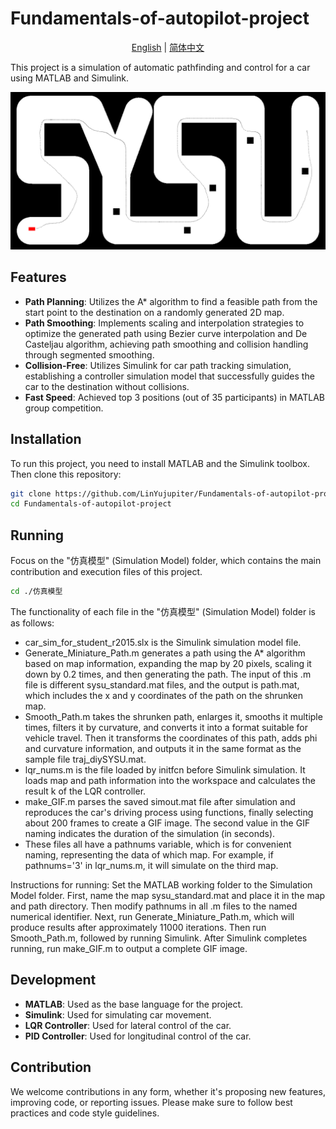 # Fundamentals-of-autopilot-project

<p align="center">
  <a href="./README_en.md">English</a> |
  <a href="./README.md">简体中文</a>
</p>


This project is a simulation of automatic pathfinding and control for a car using MATLAB and Simulink.

<img src="./仿真模型/结果展示/1--18.319.gif" alt="Demo Image">

## Features

- **Path Planning**: Utilizes the A* algorithm to find a feasible path from the start point to the destination on a randomly generated 2D map.
- **Path Smoothing**: Implements scaling and interpolation strategies to optimize the generated path using Bezier curve interpolation and De Casteljau algorithm, achieving path smoothing and collision handling through segmented smoothing.
- **Collision-Free**: Utilizes Simulink for car path tracking simulation, establishing a controller simulation model that successfully guides the car to the destination without collisions.
- **Fast Speed**: Achieved top 3 positions (out of 35 participants) in MATLAB group competition.

## Installation

To run this project, you need to install MATLAB and the Simulink toolbox. Then clone this repository:

```bash
git clone https://github.com/LinYujupiter/Fundamentals-of-autopilot-project.git
cd Fundamentals-of-autopilot-project
```

## Running

Focus on the "仿真模型" (Simulation Model) folder, which contains the main contribution and execution files of this project.

```bash
cd ./仿真模型
```

The functionality of each file in the "仿真模型" (Simulation Model) folder is as follows:

- car_sim_for_student_r2015.slx is the Simulink simulation model file.
- Generate_Miniature_Path.m generates a path using the A* algorithm based on map information, expanding the map by 20 pixels, scaling it down by 0.2 times, and then generating the path. The input of this .m file is different sysu_standard.mat files, and the output is path.mat, which includes the x and y coordinates of the path on the shrunken map.
- Smooth_Path.m takes the shrunken path, enlarges it, smooths it multiple times, filters it by curvature, and converts it into a format suitable for vehicle travel. Then it transforms the coordinates of this path, adds phi and curvature information, and outputs it in the same format as the sample file traj_diySYSU.mat.
- lqr_nums.m is the file loaded by initfcn before Simulink simulation. It loads map and path information into the workspace and calculates the result k of the LQR controller.
- make_GIF.m parses the saved simout.mat file after simulation and reproduces the car's driving process using functions, finally selecting about 200 frames to create a GIF image. The second value in the GIF naming indicates the duration of the simulation (in seconds).
- These files all have a pathnums variable, which is for convenient naming, representing the data of which map. For example, if pathnums='3' in lqr_nums.m, it will simulate on the third map.

Instructions for running: Set the MATLAB working folder to the Simulation Model folder. First, name the map sysu_standard.mat and place it in the map and path directory. Then modify pathnums in all .m files to the named numerical identifier. Next, run Generate_Miniature_Path.m, which will produce results after approximately 11000 iterations. Then run Smooth_Path.m, followed by running Simulink. After Simulink completes running, run make_GIF.m to output a complete GIF image.

## Development

- **MATLAB**: Used as the base language for the project.
- **Simulink**: Used for simulating car movement.
- **LQR Controller**: Used for lateral control of the car.
- **PID Controller**: Used for longitudinal control of the car.

## Contribution

We welcome contributions in any form, whether it's proposing new features, improving code, or reporting issues. Please make sure to follow best practices and code style guidelines.